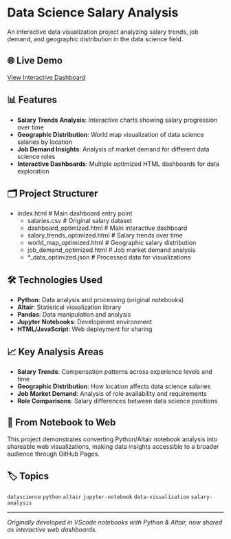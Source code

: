 # Data Science Salary Analysis

An interactive data visualization project analyzing salary trends, job demand, and geographic distribution in the data science field.

## 🌐 Live Demo
[View Interactive Dashboard](https://rbaraka.github.io/Data-Science-Salary-Analysis/)

## 📊 Features

- **Salary Trends Analysis**: Interactive charts showing salary progression over time
- **Geographic Distribution**: World map visualization of data science salaries by location
- **Job Demand Insights**: Analysis of market demand for different data science roles
- **Interactive Dashboards**: Multiple optimized HTML dashboards for data exploration

## 🗂️ Project Structurer
- index.html # Main dashboard entry point 
    - salaries.csv # Original salary dataset
    - dashboard_optimized.html # Main interactive dashboard
    - salary_trends_optimized.html # Salary trends over time
    - world_map_optimized.html # Geographic salary distribution
    - job_demand_optimized.html # Job market demand analysis
    - *_data_optimized.json # Processed data for visualizations


## 🛠️ Technologies Used

- **Python**: Data analysis and processing (original notebooks)
- **Altair**: Statistical visualization library
- **Pandas**: Data manipulation and analysis
- **Jupyter Notebooks**: Development environment
- **HTML/JavaScript**: Web deployment for sharing

## 📈 Key Analysis Areas

- **Salary Trends**: Compensation patterns across experience levels and time
- **Geographic Distribution**: How location affects data science salaries
- **Job Market Demand**: Analysis of role availability and requirements
- **Role Comparisons**: Salary differences between data science positions

## 🚀 From Notebook to Web

This project demonstrates converting Python/Altair notebook analysis into shareable web visualizations, making data insights accessible to a broader audience through GitHub Pages.

## 🏷️ Topics
`datascience` `python` `altair` `jupyter-notebook` `data-visualization` `salary-analysis`

---

*Originally developed in VScode notebooks with Python & Altair, now shared as interactive web dashboards.*

